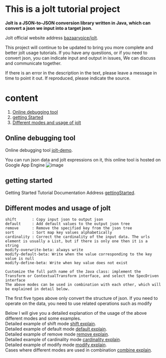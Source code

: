 # This is a jolt tutorial project   
**Jolt is a JSON-to-JSON conversion library written in Java, which can convert a json we input into a target json.**  

Jolt official website address [bazaarvoice/jolt](https://github.com/bazaarvoice/jolt).     

This project will continue to be updated to bring you more complete and better jolt usage tutorials. If you have any questions, or if you need to convert json, you can indicate input  and output  in issues, We can discuss and communicate together.  

If there is an error in the description in the text, please leave a message in time to point it out. If reproduced, please indicate the source.


# content
   1. [Online debugging tool](#demo)
   2. [getting Started](#getting_started)
   3. [Different modes and usage of jolt](#jolt_type)



##  <a name="demo"></a> Online debugging tool
Online debugging tool [jolt-demo](http://jolt-demo.appspot.com/).  

You can run json data and jolt expressions on it, this online tool is hosted on Google App Engine
![image](https://user-images.githubusercontent.com/57780019/168436337-7f7cc9f5-0a32-4103-88d0-b7283b9e40cb.png)


## <a name="getting_started"></a> getting started  
Getting Started Tutorial Documentation Address [gettingStarted](gettingStarted.md).
## <a name="jolt_type"></a> Different modes and usage of jolt
```
shift       : Copy input json to output json  
default     : Add default values to the output json tree  
remove      : Remove the specified key from the json tree  
sort        : Sort map key values alphabetically  
cardinality : Correct the cardinality of the input data. The urls element is usually a List, but if there is only one then it is a string  
modify-overwrite-beta: always write  
modify-default-beta: Write when the value corresponding to the key value is null  
modify-define-beta: Write when key value does not exist  

Customize the full path name of the Java class: implement the Transform or ContextualTransform interface, and select the SpecDriven interface
The above modes can be used in combination with each other, which will be explained in detail below.

```
The first five types above only convert the structure of json. If you need to operate on the data, you need to use related operations such as modify  

Below I will give you a detailed explanation of the usage of the above different modes and some examples.  
Detailed example of shift mode  [shift explain](src/test/resources/docs/shift/shift.md).  
Detailed example of default mode  [default explain](src/test/resources/docs/default/default.md).  
Detailed example of remove mode  [remove explain](src/test/resources/docs/remove/remove.md).  
Detailed example of cardinality mode  [cardinality explain](src/test/resources/docs/cardinality/cardinality.md).  
Detailed example of modify mode [modify explain](src/test/resources/docs/modify/modify.md).  
Cases where different modes are used in combination [combine explain](src/test/resources/docs/combine/combine.md).  
